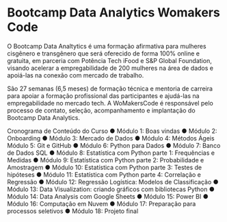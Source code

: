# Bootcamp Data Analytics Womakers Code

O Bootcamp Data Analtytics é uma formação afirmativa para mulheres cisgênero e transgênero que será oferecido de forma 100% online e gratuita, em parceria com
Potência Tech iFood e S&P Global Foundation, visando acelerar a empregabilidade de 200 mulheres na área de dados e apoiá-las na conexão com mercado de trabalho.

São 27 semanas (6,5 meses) de formação técnica e mentoria de carreira para apoiar a formação profissional das participantes e ajudá-las na empregabilidade no
mercado tech. A WoMakersCode é responsável pelo processo de contato, seleção, acompanhamento e implantação do Bootcamp Data Analytics.

Cronograma de Conteúdo do Curso
● Módulo 1: Boas vindas
● Módulo 2: Onboarding
● Módulo 3: Mercado de Dados
● Módulo 4: Métodos Ágeis
Módulo 5: Git e GitHub
● Módulo 6: Python para Dados
● Módulo 7: Banco de Dados SQL
● Módulo 8: Estatística com Python parte 1: Frequências e Medidas
● Módulo 9: Estatística com Python parte 2: Probabilidade e Amostragem
● Módulo 10: Estatística com Python parte 3: Testes de hipóteses
● Módulo 11: Estatística com Python parte 4: Correlação e Regressão
● Módulo 12: Regressão Logística: Modelos de Classificação
● Módulo 13: Data Visualization: criando gráficos com bibliotecas Python
● Módulo 14: Data Analysis com Google Sheets
● Módulo 15: Power BI
● Módulo 16: Computação em Nuvem
● Módulo 17: Preparação para processos seletivos
● Módulo 18: Projeto final

